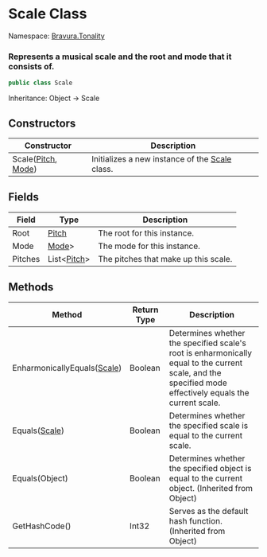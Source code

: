 # Scale Class

Namespace: [Bravura.Tonality](./Bravura.Tonality.md)

### Represents a musical scale and the root and mode that it consists of.

```csharp
public class Scale
```

Inheritance: Object -> Scale

## Constructors
| Constructor | Description |
| --- | --- |
| Scale([Pitch](./Pitch.md), [Mode](./Mode.md)) | Initializes a new instance of the [Scale](./Scale.md) class. |

## Fields
| Field | Type | Description |
| --- | --- | --- |
| Root | [Pitch](./Pitch.md) | The root for this instance. |
| Mode | [Mode](./Mode.md)> | The mode for this instance. |
| Pitches | List<[Pitch](./Pitch.md)> | The pitches that make up this scale. |

## Methods
| Method | Return Type | Description |
| --- | --- | --- |
| EnharmonicallyEquals([Scale](./Scale.md)) | Boolean | Determines whether the specified scale's root is enharmonically equal to the current scale, and the specified mode effectively equals the current scale. |
| Equals([Scale](./Scale.md)) | Boolean | Determines whether the specified scale is equal to the current scale. |
| Equals(Object) | Boolean | Determines whether the specified object is equal to the current object. (Inherited from Object) |
| GetHashCode() | Int32 | Serves as the default hash function. (Inherited from Object) |
